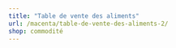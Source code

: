 ```yaml
---
title: "Table de vente des aliments"
url: /macenta/table-de-vente-des-aliments-2/
shop: commodité
---
```

